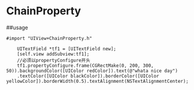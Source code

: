 # ChainProperty

##usage

`#import "UIView+ChainProperty.h"`

```obj
    UITextField *tf1 = [UITextField new];
    [self.view addSubview:tf1];
    //必须以propertyConfigure开头
    tf1.propertyConfigure.frame(CGRectMake(0, 200, 300, 50)).backgroundColor([UIColor redColor]).text(@"whata nice day")
    .textColor([UIColor blackColor]).borderColor([UIColor yellowColor]).borderWidth(0.5).textAlignment(NSTextAlignmentCenter);
```